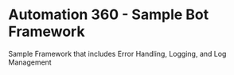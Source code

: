 # Automation 360 - Sample Bot Framework
 Sample Framework that includes Error Handling, Logging, and Log Management
